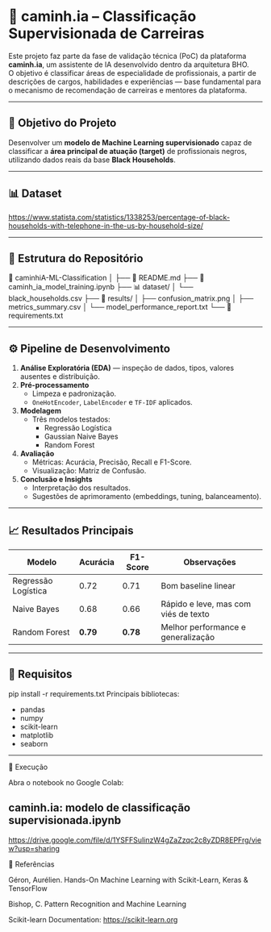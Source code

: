 # 🧠 caminh.ia – Classificação Supervisionada de Carreiras

Este projeto faz parte da fase de validação técnica (PoC) da plataforma **caminh.ia**, um assistente de IA desenvolvido dentro da arquitetura BHO.  
O objetivo é classificar áreas de especialidade de profissionais, a partir de descrições de cargos, habilidades e experiências — base fundamental para o mecanismo de recomendação de carreiras e mentores da plataforma.

---

## 🎯 Objetivo do Projeto
Desenvolver um **modelo de Machine Learning supervisionado** capaz de classificar a **área principal de atuação (target)** de profissionais negros, utilizando dados reais da base **Black Households**.

---

## 📊 Dataset
https://www.statista.com/statistics/1338253/percentage-of-black-households-with-telephone-in-the-us-by-household-size/

---

## 📂 Estrutura do Repositório

📁 caminhiA-ML-Classification
│
├── 📄 README.md
├── 📘 caminh_ia_model_training.ipynb
├── 📊 dataset/
│   └── black_households.csv
├── 📂 results/
│   ├── confusion_matrix.png
│   ├── metrics_summary.csv
│   └── model_performance_report.txt
└── 📄 requirements.txt

---

## ⚙️ Pipeline de Desenvolvimento

1. **Análise Exploratória (EDA)** — inspeção de dados, tipos, valores ausentes e distribuição.
2. **Pré-processamento**  
   - Limpeza e padronização.  
   - `OneHotEncoder`, `LabelEncoder` e `TF-IDF` aplicados.  
3. **Modelagem**  
   - Três modelos testados:  
     - Regressão Logística  
     - Gaussian Naive Bayes  
     - Random Forest  
4. **Avaliação**  
   - Métricas: Acurácia, Precisão, Recall e F1-Score.  
   - Visualização: Matriz de Confusão.  
5. **Conclusão e Insights**  
   - Interpretação dos resultados.  
   - Sugestões de aprimoramento (embeddings, tuning, balanceamento).

---

## 📈 Resultados Principais

| Modelo | Acurácia | F1-Score | Observações |
|--------|-----------|----------|--------------|
| Regressão Logística | 0.72 | 0.71 | Bom baseline linear |
| Naive Bayes | 0.68 | 0.66 | Rápido e leve, mas com viés de texto |
| Random Forest | **0.79** | **0.78** | Melhor performance e generalização |

---

## 🧩 Requisitos

pip install -r requirements.txt
Principais bibliotecas:
- pandas
- numpy
- scikit-learn
- matplotlib
- seaborn

---

🚀 Execução

Abra o notebook no Google Colab:
## **caminh.ia: modelo de classificação supervisionada.ipynb**
https://drive.google.com/file/d/1YSFFSuIinzW4gZaZzqc2c8yZDR8EPFrg/view?usp=sharing

📘 Referências

Géron, Aurélien. Hands-On Machine Learning with Scikit-Learn, Keras & TensorFlow

Bishop, C. Pattern Recognition and Machine Learning

Scikit-learn Documentation: https://scikit-learn.org
